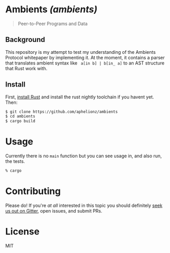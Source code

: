 # Ambients _(ambients)_

> Peer-to-Peer Programs and Data

## Background

This repository is my attempt to test my understanding of the Ambients Protocol whitepaper by implementing it. At the moment, it
contains a parser that translates ambient syntax like ` a[in b] | b[in_ a]` to an AST structure that Rust work with.

## Install

First, [install Rust](https://www.rust-lang.org/tools/install) and install the rust nightly toolchain if you havent yet. Then:

```bash
$ git clone https://github.com/aphelionz/ambients
$ cd ambients
$ cargo build
```

# Usage

Currently there is no `main` function but you can see usage in, and also run, the tests.

```bash
% cargo 
```

# Contributing

Please do! If you're _at all_ interested in this topic you should definitely
[seek us out on Gitter](https://gitter.im/ambientsprotocol/community), open issues, and submit PRs.

# License

MIT
